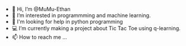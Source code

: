 - 👋 Hi, I’m @MuMu-Ethan
- 👀 I’m interested in programmming and machine learning.
- 📖 I'm looking for help in python programming
- 💻 I’m currently making a project about Tic Tac Toe using q-learning.
- 📫 How to reach me ... 

<!---
MuMu-Ethan/MuMu-Ethan is a ✨ special ✨ repository because its `README.md` (this file) appears on your GitHub profile.
You can click the Preview link to take a look at your changes.
--->
